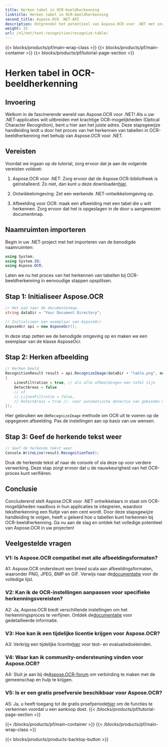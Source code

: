 ```yaml
---
title: Herken tabel in OCR-beeldherkenning
linktitle: Herken tabel in OCR-beeldherkenning
second_title: Aspose.OCR .NET-API
description: Ontgrendel het potentieel van Aspose.OCR voor .NET met onze uitgebreide gids over het herkennen van tabellen bij OCR-beeldherkenning.
weight: 15
url: /nl/net/text-recognition/recognize-table/
---
```


{{< blocks/products/pf/main-wrap-class >}}
{{< blocks/products/pf/main-container >}}
{{< blocks/products/pf/tutorial-page-section >}}

# Herken tabel in OCR-beeldherkenning

## Invoering

Welkom in de fascinerende wereld van Aspose.OCR voor .NET! Als u uw .NET-applicaties wilt uitbreiden met krachtige OCR-mogelijkheden (Optical Character Recognition), bent u hier aan het juiste adres. Deze stapsgewijze handleiding leidt u door het proces van het herkennen van tabellen in OCR-beeldherkenning met behulp van Aspose.OCR voor .NET.

## Vereisten

Voordat we ingaan op de tutorial, zorg ervoor dat je aan de volgende vereisten voldoet:

1.  Aspose.OCR voor .NET: Zorg ervoor dat de Aspose.OCR-bibliotheek is geïnstalleerd. Zo niet, dan kunt u deze downloaden[hier](https://releases.aspose.com/ocr/net/).

2. Ontwikkelomgeving: Zet een werkende .NET-ontwikkelomgeving op.

3. Afbeelding voor OCR: maak een afbeelding met een tabel die u wilt herkennen. Zorg ervoor dat het is opgeslagen in de door u aangewezen documentmap.

## Naamruimten importeren

Begin in uw .NET-project met het importeren van de benodigde naamruimten:

```csharp
using System;
using System.IO;
using Aspose.OCR;
```

Laten we nu het proces van het herkennen van tabellen bij OCR-beeldherkenning in eenvoudige stappen opsplitsen.

## Stap 1: Initialiseer Aspose.OCR

```csharp
// Het pad naar de documentenmap.
string dataDir = "Your Document Directory";

// Initialiseer een exemplaar van AsposeOcr
AsposeOcr api = new AsposeOcr();
```

In deze stap zetten we de benodigde omgeving op en maken we een exemplaar van de klasse AsposeOcr.

## Stap 2: Herken afbeelding

```csharp
// Herken beeld
RecognitionResult result = api.RecognizeImage(dataDir + "table.png", new RecognitionSettings
{
    LinesFiltration = true, // als alle afbeeldingen een tafel zijn
    DetectAreas = false
    // of
    // LijnenFiltratie = false,
    // DetectAreas = true //- voor automatische detectie van gebieden met tabel
});
```

 Hier gebruiken we de`RecognizeImage` methode om OCR uit te voeren op de opgegeven afbeelding. Pas de instellingen aan op basis van uw wensen.

## Stap 3: Geef de herkende tekst weer

```csharp
// Geef de herkende tekst weer
Console.WriteLine(result.RecognitionText);
```

Druk de herkende tekst af naar de console of sla deze op voor verdere verwerking. Deze stap zorgt ervoor dat u de nauwkeurigheid van het OCR-proces kunt verifiëren.

## Conclusie

Concluderend stelt Aspose.OCR voor .NET ontwikkelaars in staat om OCR-mogelijkheden naadloos in hun applicaties te integreren, waardoor tekstherkenning een fluitje van een cent wordt. Door deze stapsgewijze handleiding te volgen, heeft u geleerd hoe u tabellen kunt herkennen bij OCR-beeldherkenning. Ga nu aan de slag en ontdek het volledige potentieel van Aspose.OCR in uw projecten!

## Veelgestelde vragen

### V1: Is Aspose.OCR compatibel met alle afbeeldingsformaten?

 A1: Aspose.OCR ondersteunt een breed scala aan afbeeldingsformaten, waaronder PNG, JPEG, BMP en GIF. Verwijs naar de[documentatie](https://reference.aspose.com/ocr/net/) voor de volledige lijst.

### V2: Kan ik de OCR-instellingen aanpassen voor specifieke herkenningsvereisten?

 A2: Ja, Aspose.OCR biedt verschillende instellingen om het herkenningsproces te verfijnen. Ontdek de[documentatie](https://reference.aspose.com/ocr/net/) voor gedetailleerde informatie.

### V3: Hoe kan ik een tijdelijke licentie krijgen voor Aspose.OCR?

 A3: Verkrijg een tijdelijke licentie[hier](https://purchase.aspose.com/temporary-license/) voor test- en evaluatiedoeleinden.

### V4: Waar kan ik community-ondersteuning vinden voor Aspose.OCR?

 A4: Sluit je aan bij de[Aspose.OCR-forum](https://forum.aspose.com/c/ocr/16) om verbinding te maken met de gemeenschap en hulp te krijgen.

### V5: Is er een gratis proefversie beschikbaar voor Aspose.OCR?

 A5: Ja, u heeft toegang tot de gratis proefperiode[hier](https://releases.aspose.com/) om de functies te verkennen voordat u een aankoop doet.
{{< /blocks/products/pf/tutorial-page-section >}}

{{< /blocks/products/pf/main-container >}}
{{< /blocks/products/pf/main-wrap-class >}}

{{< blocks/products/products-backtop-button >}}
